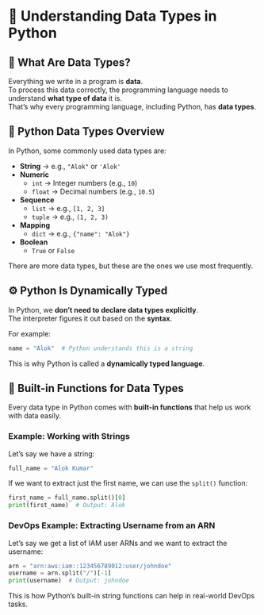 # 🧠 Understanding Data Types in Python

## 📌 What Are Data Types?
Everything we write in a program is **data**.  
To process this data correctly, the programming language needs to understand **what type of data** it is.  
That’s why every programming language, including Python, has **data types**.

## 🐍 Python Data Types Overview
In Python, some commonly used data types are:

- **String** → e.g., `"Alok"` or `'Alok'`
- **Numeric**
  - `int` → Integer numbers (e.g., `10`)
  - `float` → Decimal numbers (e.g., `10.5`)
- **Sequence**
  - `list` → e.g., `[1, 2, 3]`
  - `tuple` → e.g., `(1, 2, 3)`
- **Mapping**
  - `dict` → e.g., `{"name": "Alok"}`
- **Boolean**
  - `True` or `False`

There are more data types, but these are the ones we use most frequently.

## ⚙️ Python Is Dynamically Typed
In Python, we **don’t need to declare data types explicitly**.  
The interpreter figures it out based on the **syntax**.

For example:
```python
name = "Alok"  # Python understands this is a string
```

This is why Python is called a **dynamically typed language**.

## 🧰 Built-in Functions for Data Types
Every data type in Python comes with **built-in functions** that help us work with data easily.

### Example: Working with Strings
Let’s say we have a string:
```python
full_name = "Alok Kumar"
```
If we want to extract just the first name, we can use the `split()` function:
```python
first_name = full_name.split()[0]
print(first_name)  # Output: Alok
```

### DevOps Example: Extracting Username from an ARN
Let’s say we get a list of IAM user ARNs and we want to extract the username:
```python
arn = "arn:aws:iam::123456789012:user/johndoe"
username = arn.split("/")[-1]
print(username)  # Output: johndoe
```

This is how Python’s built-in string functions can help in real-world DevOps tasks.

